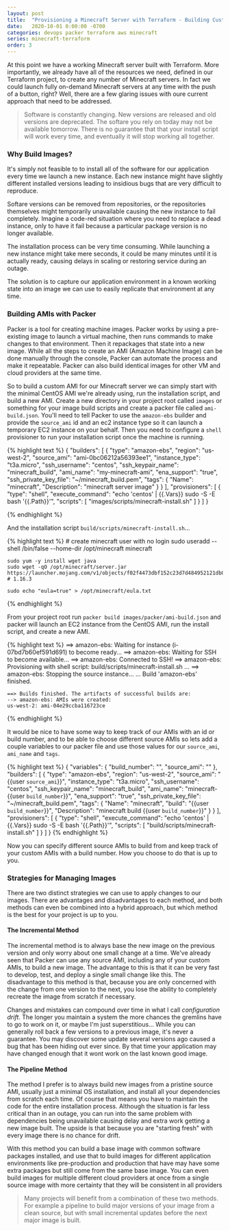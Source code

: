 ```yaml
---
layout: post
title:  "Provisioning a Minecraft Server with Terraform - Building Custom AMIs with Packer"
date:   2020-10-01 0:00:00 -0700
categories: devops packer terraform aws minecraft
series: minecraft-terraform
order: 3
---
```


At this point we have a working Minecraft server built with Terraform. More importantly, we already have all of the resources we need, defined in our Terraform project, to create any number of Minecraft servers. In fact we could launch fully on-demand Minecraft servers at any time with the push of a button, right? Well, there are a few glaring issues with oure current approach that need to be addressed.

> Software is constantly changing. New versions are released and old versions are deprecated. The softare you rely on today may not be available tomorrow. There is no guarantee that that your install script will work every time, and eventually it will stop working all together.

### Why Build Images?

It's simply not feasible to to install all of the software for our application every time we launch a new instance. Each new instance might have slightly different installed versions leading to insidious bugs that are very difficult to reproduce. 

Softare versions can be removed from repositories, or the repositories themselves might temporarily unavailable causing the new instance to fail completely. Imagine a code-red situation where you need to replace a dead instance, only to have it fail because a particular package version is no longer available.

The installation process can be very time consuming. While launching a new instance might take mere seconds, it could be many minutes until it is actually ready, causing delays in scaling or restoring service during an outage.

The solution is to capture our application environment in a known working state into an image we can use to easily replicate that environment at any time.

### Building AMIs with Packer

Packer is a tool for creating machine images. Packer works by using a pre-existing image to launch a virtual machine, then runs commands to make changes to that environment. Then it repackages that state into a new image. While all the steps to create an AMI (Amazon Machine Image) can be done manually through the console, Packer can automate the process and make it repeatable. Packer can also build identical images for other VM and cloud providers at the same time.

So to build a custom AMI for our Minecraft server we can simply start with the minimal CentOS AMI we're already using, run the installation script, and build a new AMI. Create a new directory in your project root called `images` or something for your image build scripts and create a packer file called `ami-build.json`. You'll need to tell Packer to use the `amazon-ebs` builder and provide the `source_ami` id and an ec2 instance type so it can launch a temporary EC2 instance on your behalf. Then you need to configure a `shell` provisioner to run your installation script once the machine is running.

{% highlight text %}
    {
        "builders": [
            {
                "type": "amazon-ebs",
                "region": "us-west-2",
                "source_ami": "ami-0bc06212a56393ee1",
                "instance_type": "t3a.micro",
                "ssh_username": "centos",
                "ssh_keypair_name": "minecraft_build",
                "ami_name": "my-minecraft-ami",
                "ena_support": "true",
                "ssh_private_key_file": "~/minecraft_build.pem",
                "tags": {
                    "Name": "minecraft",
                    "Description": "minecraft server image"
                }
            }
        ],
        "provisioners": [
            {
                "type": "shell",
                "execute_command": "echo 'centos' | {{.Vars}} sudo -S -E bash '{{.Path}}'",
                "scripts": [
                    "images/scripts/minecraft-install.sh"
                ]
            }
        ]
    }

{% endhighlight %}

And the installation script `build/scripts/minecraft-install.sh`...

{% highlight text %}
    # create minecraft user with no login
    sudo useradd --shell /bin/false --home-dir /opt/minecraft minecraft

    sudo yum -y install wget java
    sudo wget -qO /opt/minecraft/server.jar https://launcher.mojang.com/v1/objects/f02f4473dbf152c23d7d484952121db0b36698cb/server.jar # 1.16.3

    sudo echo "eula=true" > /opt/minecraft/eula.txt
{% endhighlight %}

From your project root run `packer build images/packer/ami-build.json` and packer will launch an EC2 instance from the CentOS AMI, run the install script, and create a new AMI.

{% highlight text %}
    ==> amazon-ebs: Waiting for instance (i-07bd7b60ef591d691) to become ready...
    ==> amazon-ebs: Waiting for SSH to become available...
    ==> amazon-ebs: Connected to SSH!
    ==> amazon-ebs: Provisioning with shell script: build/scripts/minecraft-install.sh
    ...
    ==> amazon-ebs: Stopping the source instance...
    ...
    Build 'amazon-ebs' finished.

    ==> Builds finished. The artifacts of successful builds are:
    --> amazon-ebs: AMIs were created:
    us-west-2: ami-04e29ccba116723ce
{% endhighlight %}

It would be nice to have some way to keep track of our AMIs with an id or build number, and to be able to choose different source AMIs so lets add a couple variables to our packer file and use those values for our `source_ami`, `ami_name` and `tags`.

{% highlight text %}
    {
        "variables": {
            "build_number": "",
            "source_ami": ""
        },
        "builders": [
            {
                "type": "amazon-ebs",
                "region": "us-west-2",
                "source_ami": "{{user `source_ami`}}",
                "instance_type": "t3a.micro",
                "ssh_username": "centos",
                "ssh_keypair_name": "minecraft_build",
                "ami_name": "minecraft-{{user `build_number`}}",
                "ena_support": "true",
                "ssh_private_key_file": "~/minecraft_build.pem",
                "tags": {
                    "Name": "minecraft",
                    "build": "{{user `build_number`}}",
                    "Description": "minecraft build {{user `build_number`}}"
                }
            }
        ],
        "provisioners": [
            {
                "type": "shell",
                "execute_command": "echo 'centos' | {{.Vars}} sudo -S -E bash '{{.Path}}'",
                "scripts": [
                    "build/scripts/minecraft-install.sh"
                ]
            }
        ]
    }
{% endhighlight %}

Now you can specify different source AMIs to build from and keep track of your custom AMIs with a build number. How you choose to do that is up to you.

### Strategies for Managing Images

There are two distinct strategies we can use to apply changes to our images. There are advantages and disadvantages to each method, and both methods can even be combined into a hybrid approach, but which method is the best for your project is up to you. 

#### The Incremental Method

The incremental method is to always base the new image on the previous version and only worry about one small change at a time. We've already seen that Packer can use any source AMI, including any of your custom AMIs, to build a new image. The advantage to this is that it can be very fast to develop, test, and deploy a single small change like this. The disadvantage to this method is that, because you are only concerned with the change from one version to the next, you lose the ability to completely recreate the image from scratch if necessary. 

Changes and mistakes can compound over time in what I call *configuration drift*. The longer you maintain a system the more chances the gremlins have to go to work on it, or maybe I'm just superstitious... While you can generally roll back a few versions to a previous image, it's never a guarantee. You may discover some update several versions ago caused a bug that has been hiding out ever since. By that time your application may have changed enough that it wont work on the last known good image.

#### The Pipeline Method

The method I prefer is to always build new images from a pristine source AMI, usually just a minimal OS installation, and install all your dependencies from scratch each time. Of course that means you have to maintain the code for the entire installation process. Although the situation is far less critical than in an outage, you can run into the same problem with dependencies being unavailable causing delay and extra work getting a new image built. The upside is that because you are "starting fresh" with every image there is no chance for drift. 

With this method you can build a base image with common software packages installed, and use that to build images for different application environments like pre-production and production that have may have some extra packages but still come from the same base image. You can even build images for multiple different cloud providers at once from a single source image with more certainty that they will be consistent in all providers

> Many projects will benefit from a combination of these two methods. For example a pipeline to build major versions of your image from a clean source, but with small incremental updates before the next major image is built.
